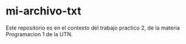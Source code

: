 # mi-archivo-txt
Este repositorio es en el contexto del trabajo practico 2, de la materia Programacion 1 de la UTN.
